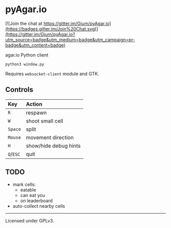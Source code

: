 pyAgar.io
=========

[![Join the chat at https://gitter.im/Gjum/pyAgar.io](https://badges.gitter.im/Join%20Chat.svg)](https://gitter.im/Gjum/pyAgar.io?utm_source=badge&utm_medium=badge&utm_campaign=pr-badge&utm_content=badge)

agar.io Python client

`python3 window.py`

Requires `websocket-client` module and GTK.

Controls
--------
| Key       | Action                |
|:----------|:----------------------|
| `R`       | respawn               |
| `W`       | shoot small cell      |
| `Space`   | split                 |
| `Mouse`   | movement direction    |
| `H`       | show/hide debug hints |
| `Q`/`ESC` | quit                  |

TODO
----
- mark cells:
  - eatable
  - can eat you
  - on leaderboard
- auto-collect nearby cells

---

Licensed under GPLv3.
